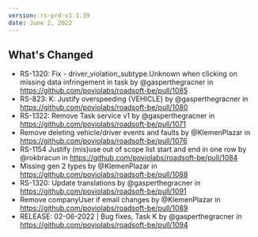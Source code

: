 ```yaml
---
version: rs-prd-v1.1.39
date: June 2, 2022
---
```


## What's Changed
* RS-1320: Fix - driver_violation_subtype.Unknown when clicking on missing data infringement in task by @gasperthegracner in https://github.com/poviolabs/roadsoft-be/pull/1085
* RS-823: K: Justify overspeeding {VEHICLE} by @gasperthegracner in https://github.com/poviolabs/roadsoft-be/pull/1080
* RS-1322: Remove Task service v1 by @gasperthegracner in https://github.com/poviolabs/roadsoft-be/pull/1071
* Remove deleting vehicle/driver events and faults by @KlemenPlazar in https://github.com/poviolabs/roadsoft-be/pull/1076
* RS-1154 Justify (mis)use out of scope <vehicle> list start and end in one row by @rokbracun in https://github.com/poviolabs/roadsoft-be/pull/1084
* Missing gen 2 types by @KlemenPlazar in https://github.com/poviolabs/roadsoft-be/pull/1088
* RS-1320: Update translations by @gasperthegracner in https://github.com/poviolabs/roadsoft-be/pull/1091
* Remove companyUser if email changes by @KlemenPlazar in https://github.com/poviolabs/roadsoft-be/pull/1089
* RELEASE: 02-06-2022 | Bug fixes, Task K by @gasperthegracner in https://github.com/poviolabs/roadsoft-be/pull/1094